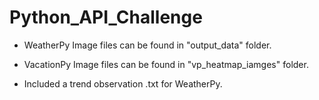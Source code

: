 # Python_API_Challenge

- WeatherPy Image files can be found in "output_data" folder.

- VacationPy Image files can be found in "vp_heatmap_iamges" folder.

- Included a trend observation .txt for WeatherPy.